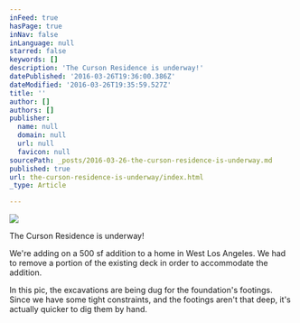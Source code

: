 ```yaml
---
inFeed: true
hasPage: true
inNav: false
inLanguage: null
starred: false
keywords: []
description: 'The Curson Residence is underway!'
datePublished: '2016-03-26T19:36:00.386Z'
dateModified: '2016-03-26T19:35:59.527Z'
title: ''
author: []
authors: []
publisher:
  name: null
  domain: null
  url: null
  favicon: null
sourcePath: _posts/2016-03-26-the-curson-residence-is-underway.md
published: true
url: the-curson-residence-is-underway/index.html
_type: Article

---
```

![](https://the-grid-user-content.s3-us-west-2.amazonaws.com/f5445908-f422-4597-bd3a-1ff9d7114d9a.jpg)

The Curson Residence is underway!

We're adding on a 500 sf addition to a home in West Los Angeles. We had to remove a portion of the existing deck in order to accommodate the addition.

In this pic, the excavations are being dug for the foundation's footings. Since we have some tight constraints, and the footings aren't that deep, it's actually quicker to dig them by hand.